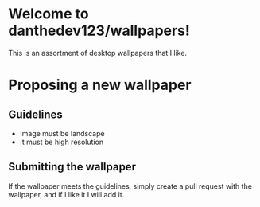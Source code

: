 # Welcome to danthedev123/wallpapers!
This is an assortment of desktop wallpapers that I like.

# Proposing a new wallpaper
## Guidelines
- Image must be landscape
- It must be high resolution

## Submitting the wallpaper
If the wallpaper meets the guidelines, simply create a pull request with the wallpaper, and if I like it I will add it.


